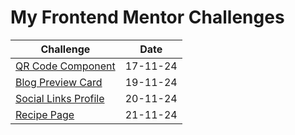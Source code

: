 # My Frontend Mentor Challenges

| Challenge                                                                                        | Date     |
| ------------------------------------------------------------------------------------------------ | -------- |
| [QR Code Component](https://www.frontendmentor.io/challenges/qr-code-component-iux_sIO_H)        | 17-11-24 |
| [Blog Preview Card](https://www.frontendmentor.io/challenges/blog-preview-card-ckPaj01IcS)       | 19-11-24 |
| [Social Links Profile](https://www.frontendmentor.io/challenges/social-links-profile-UG32l9m6dQ) | 20-11-24 |
| [Recipe Page](https://www.frontendmentor.io/challenges/recipe-page-KiTsR8QQKm)                   | 21-11-24 |

